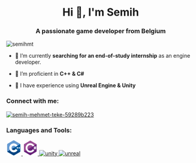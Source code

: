 <h1 align="center">Hi 👋, I'm Semih</h1>
<h3 align="center">A passionate game developer from Belgium</h3>

<p align="left"> <img src="https://komarev.com/ghpvc/?username=semihmt&label=Profile%20views&color=0e75b6&style=flat" alt="semihmt" /> </p>

- 🔭 I’m currently **searching for an end-of-study internship** as an engine developer.

- 🌱 I’m proficient in **C++ & C#**
  
- 💼 I have experience using **Unreal Engine & Unity**

<h3 align="left">Connect with me:</h3>
<p align="left">
<a href="https://linkedin.com/in/semih-mehmet-teke-59289b223" target="blank"><img align="center" src="https://raw.githubusercontent.com/rahuldkjain/github-profile-readme-generator/master/src/images/icons/Social/linked-in-alt.svg" alt="semih-mehmet-teke-59289b223" height="30" width="40" /></a>
</p>

<h3 align="left">Languages and Tools:</h3>
<p align="left"> <a href="https://www.w3schools.com/cpp/" target="_blank" rel="noreferrer"> <img src="https://raw.githubusercontent.com/devicons/devicon/master/icons/cplusplus/cplusplus-original.svg" alt="cplusplus" width="40" height="40"/> </a> <a href="https://www.w3schools.com/cs/" target="_blank" rel="noreferrer"> <img src="https://raw.githubusercontent.com/devicons/devicon/master/icons/csharp/csharp-original.svg" alt="csharp" width="40" height="40"/> </a> <a href="https://unity.com/" target="_blank" rel="noreferrer"> <img src="https://www.vectorlogo.zone/logos/unity3d/unity3d-icon.svg" alt="unity" width="40" height="40"/> </a> <a href="https://unrealengine.com/" target="_blank" rel="noreferrer"> <img src="https://raw.githubusercontent.com/kenangundogan/fontisto/036b7eca71aab1bef8e6a0518f7329f13ed62f6b/icons/svg/brand/unreal-engine.svg" alt="unreal" width="40" height="40"/> </a> </p>

